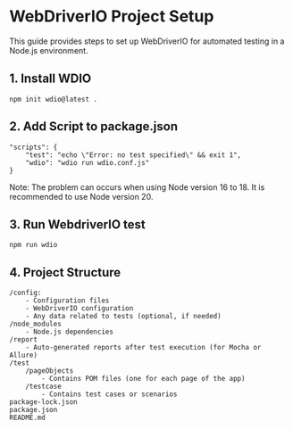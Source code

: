 # WebDriverIO Project Setup
This guide provides steps to set up WebDriverIO for automated testing in a Node.js environment.
## 1. Install WDIO
    npm init wdio@latest .

## 2. Add Script to package.json
    "scripts": {
        "test": "echo \"Error: no test specified\" && exit 1",
        "wdio": "wdio run wdio.conf.js"
    }
Note: The problem can occurs when using Node version 16 to 18. It is recommended to use Node version 20.
## 3. Run WebdriverIO test
    npm run wdio
## 4. Project Structure
```
/config: 
    - Configuration files
    - WebDriverIO configuration
    - Any data related to tests (optional, if needed)
/node_modules
    - Node.js dependencies
/report
    - Auto-generated reports after test execution (for Mocha or Allure)
/test
    /pageObjects
        - Contains POM files (one for each page of the app)
    /testcase
        - Contains test cases or scenarios   
package-lock.json
package.json
README.md
```